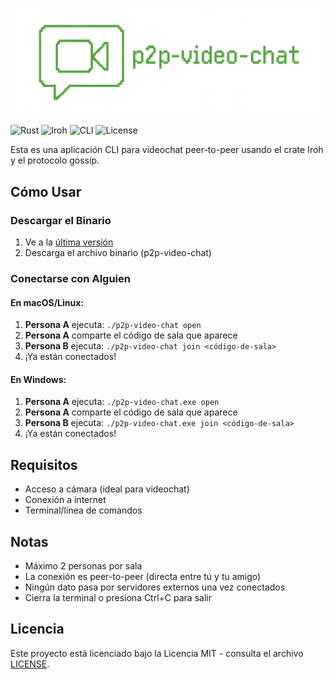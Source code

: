 ![p2p-video-chat](/p2p-video-chat.png)

![Rust](https://img.shields.io/badge/Rust-000000?logo=rust&logoColor=white)
![Iroh](https://img.shields.io/badge/Iroh-6A1B9A?logo=data:https://www.iroh.computer/)
![CLI](https://img.shields.io/badge/CLI-222222?logo=gnubash&logoColor=white)
![License](https://img.shields.io/badge/License-MIT-brown)

Esta es una aplicación CLI para videochat peer-to-peer usando el crate Iroh y el protocolo gossip.

## Cómo Usar

### Descargar el Binario
1. Ve a la [última versión](../../releases/latest)
2. Descarga el archivo binario (p2p-video-chat)

### Conectarse con Alguien

#### En macOS/Linux:
1. **Persona A** ejecuta: `./p2p-video-chat open`
2. **Persona A** comparte el código de sala que aparece
3. **Persona B** ejecuta: `./p2p-video-chat join <código-de-sala>`
4. ¡Ya están conectados!

#### En Windows:
1. **Persona A** ejecuta: `./p2p-video-chat.exe open`
2. **Persona A** comparte el código de sala que aparece
3. **Persona B** ejecuta: `./p2p-video-chat.exe join <código-de-sala>`
4. ¡Ya están conectados!

## Requisitos

- Acceso a cámara (ideal para videochat)
- Conexión a internet
- Terminal/línea de comandos

## Notas
- Máximo 2 personas por sala
- La conexión es peer-to-peer (directa entre tú y tu amigo)
- Ningún dato pasa por servidores externos una vez conectados
- Cierra la terminal o presiona Ctrl+C para salir

## Licencia

Este proyecto está licenciado bajo la Licencia MIT - consulta el archivo [LICENSE](LICENSE).
